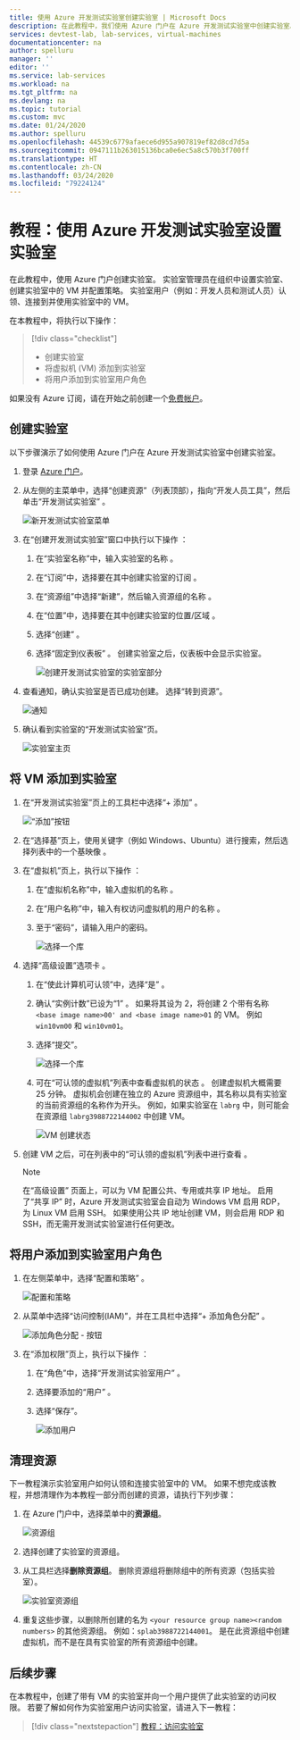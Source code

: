 ```yaml
---
title: 使用 Azure 开发测试实验室创建实验室 | Microsoft Docs
description: 在此教程中，我们使用 Azure 门户在 Azure 开发测试实验室中创建实验室。 实验室管理员会设置实验室、创建实验室中的 VM 并配置策略。
services: devtest-lab, lab-services, virtual-machines
documentationcenter: na
author: spelluru
manager: ''
editor: ''
ms.service: lab-services
ms.workload: na
ms.tgt_pltfrm: na
ms.devlang: na
ms.topic: tutorial
ms.custom: mvc
ms.date: 01/24/2020
ms.author: spelluru
ms.openlocfilehash: 44539c6779afaece6d955a907819ef82d8cd7d5a
ms.sourcegitcommit: 0947111b263015136bca0e6ec5a8c570b3f700ff
ms.translationtype: HT
ms.contentlocale: zh-CN
ms.lasthandoff: 03/24/2020
ms.locfileid: "79224124"
---
```

# <a name="tutorial-set-up-a-lab-by-using-azure-devtest-labs"></a>教程：使用 Azure 开发测试实验室设置实验室
在此教程中，使用 Azure 门户创建实验室。 实验室管理员在组织中设置实验室、创建实验室中的 VM 并配置策略。 实验室用户（例如：开发人员和测试人员）认领、连接到并使用实验室中的 VM。 

在本教程中，将执行以下操作：

> [!div class="checklist"]
> * 创建实验室
> * 将虚拟机 (VM) 添加到实验室
> * 将用户添加到实验室用户角色

如果没有 Azure 订阅，请在开始之前创建一个[免费帐户](https://azure.microsoft.com/free/)。

## <a name="create-a-lab"></a>创建实验室
以下步骤演示了如何使用 Azure 门户在 Azure 开发测试实验室中创建实验室。 

1. 登录 [Azure 门户](https://portal.azure.com)。
2. 从左侧的主菜单中，选择“创建资源”（列表顶部），指向“开发人员工具”，然后单击“开发测试实验室”    。 

    ![新开发测试实验室菜单](./media/tutorial-create-custom-lab/new-custom-lab-menu.png)
1. 在“创建开发测试实验室”窗口中执行以下操作  ： 
    1. 在“实验室名称”中，输入实验室的名称  。 
    2. 在“订阅”中，选择要在其中创建实验室的订阅  。 
    3. 在“资源组”中选择“新建”，然后输入资源组的名称   。 
    4. 在“位置”中，选择要在其中创建实验室的位置/区域  。 
    5. 选择“创建”  。 
    6. 选择“固定到仪表板”  。 创建实验室之后，仪表板中会显示实验室。 

        ![创建开发测试实验室的实验室部分](./media/tutorial-create-custom-lab/create-custom-lab-blade.png)
2. 查看通知，确认实验室是否已成功创建。 选择“转到资源”。   

    ![通知](./media/tutorial-create-custom-lab/creation-notification.png)
3. 确认看到实验室的“开发测试实验室”页。  

    ![实验室主页](./media/tutorial-create-custom-lab/lab-home-page.png)

## <a name="add-a-vm-to-the-lab"></a>将 VM 添加到实验室

1. 在“开发测试实验室”页上的工具栏中选择“+ 添加”   。 

    ![“添加”按钮](./media/tutorial-create-custom-lab/add-vm-to-lab-button.png)
1. 在“选择基”页上，使用关键字（例如 Windows、Ubuntu）进行搜索，然后选择列表中的一个基映像  。 
1. 在“虚拟机”页上，执行以下操作  ： 
    1. 在“虚拟机名称”中，输入虚拟机的名称  。 
    2. 在“用户名称”中，输入有权访问虚拟机的用户的名称  。 
    3. 至于“密码”，请输入用户的密码。  

        ![选择一个库](./media/tutorial-create-custom-lab/new-virtual-machine.png)
1. 选择“高级设置”选项卡  。
    1. 在“使此计算机可认领”中，选择“是”   。
    2. 确认“实例计数”已设为“1”   。 如果将其设为 2，将创建 2 个带有名称 `<base image name>00' and <base image name>01` 的 VM。 例如 `win10vm00` 和 `win10vm01`。     
    3. 选择“提交”。  

        ![选择一个库](./media/tutorial-create-custom-lab/new-vm-advanced-settings.png)
    9. 可在“可认领的虚拟机”列表中查看虚拟机的状态  。 创建虚拟机大概需要 25 分钟。 虚拟机会创建在独立的 Azure 资源组中，其名称以具有实验室的当前资源组的名称作为开头。 例如，如果实验室在 `labrg` 中，则可能会在资源组 `labrg3988722144002` 中创建 VM。 

        ![VM 创建状态](./media/tutorial-create-custom-lab/vm-creation-status.png)
1. 创建 VM 之后，可在列表中的“可认领的虚拟机”列表中进行查看  。 

    > [!NOTE] 
    > 在“高级设置”  页面上，可以为 VM 配置公共、专用或共享 IP 地址。 启用了“共享 IP”  时，Azure 开发测试实验室会自动为 Windows VM 启用 RDP，为 Linux VM 启用 SSH。 如果使用公共 IP  地址创建 VM，则会启用 RDP 和 SSH，而无需开发测试实验室进行任何更改。  

## <a name="add-a-user-to-the-lab-user-role"></a>将用户添加到实验室用户角色

1. 在左侧菜单中，选择“配置和策略”  。 

    ![配置和策略](./media/tutorial-create-custom-lab/configuration-and-policies-menu.png)
1. 从菜单中选择“访问控制(IAM)”，并在工具栏中选择“+ 添加角色分配”   。 

    ![添加角色分配 - 按钮](./media/tutorial-create-custom-lab/add-role-assignment-button.png)
1. 在“添加权限”页上，执行以下操作  ：
    1. 在“角色”中，选择“开发测试实验室用户”   。 
    2. 选择要添加的“用户”  。 
    3. 选择“保存”。 

        ![添加用户](./media/tutorial-create-custom-lab/add-user.png)

## <a name="clean-up-resources"></a>清理资源
下一教程演示实验室用户如何认领和连接实验室中的 VM。 如果不想完成该教程，并想清理作为本教程一部分而创建的资源，请执行下列步骤： 

1. 在 Azure 门户中，选择菜单中的**资源组**。 

    ![资源组](./media/tutorial-create-custom-lab/resource-groups.png)
1. 选择创建了实验室的资源组。 
1. 从工具栏选择**删除资源组**。 删除资源组将删除组中的所有资源（包括实验室）。 

    ![实验室资源组](./media/tutorial-create-custom-lab/lab-resource-group.png)
1. 重复这些步骤，以删除所创建的名为 `<your resource group name><random numbers>` 的其他资源组。 例如：`splab3988722144001`。 是在此资源组中创建虚拟机，而不是在具有实验室的所有资源组中创建。 

## <a name="next-steps"></a>后续步骤
在本教程中，创建了带有 VM 的实验室并向一个用户提供了此实验室的访问权限。 若要了解如何作为实验室用户访问实验室，请进入下一教程：

> [!div class="nextstepaction"]
> [教程：访问实验室](tutorial-use-custom-lab.md)

